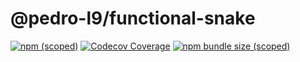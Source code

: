 # @pedro-l9/functional-snake

[![npm (scoped)](https://img.shields.io/npm/v/@pedro-l9/functional-snake)](https://www.npmjs.com/package/@pedro-l9/functional-snake)
[![Codecov Coverage](https://img.shields.io/codecov/c/github/pedro-l9/functional-snake/master.svg?style=flat-square)](https://codecov.io/gh/pedro-l9/functional-snake/)
[![npm bundle size (scoped)](https://img.shields.io/bundlephobia/min/@pedro-l9/functional-snake)](https://github.com/pedro-l9/functional-snake)
